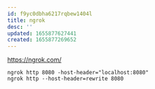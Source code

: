 ```yaml
---
id: f9yc0dbha6217rqbew1404l
title: ngrok
desc: ''
updated: 1655877627441
created: 1655877269652
---
```

<https://ngrok.com/>

```shell
ngrok http 8080 -host-header="localhost:8080"
ngrok http --host-header=rewrite 8080
```

